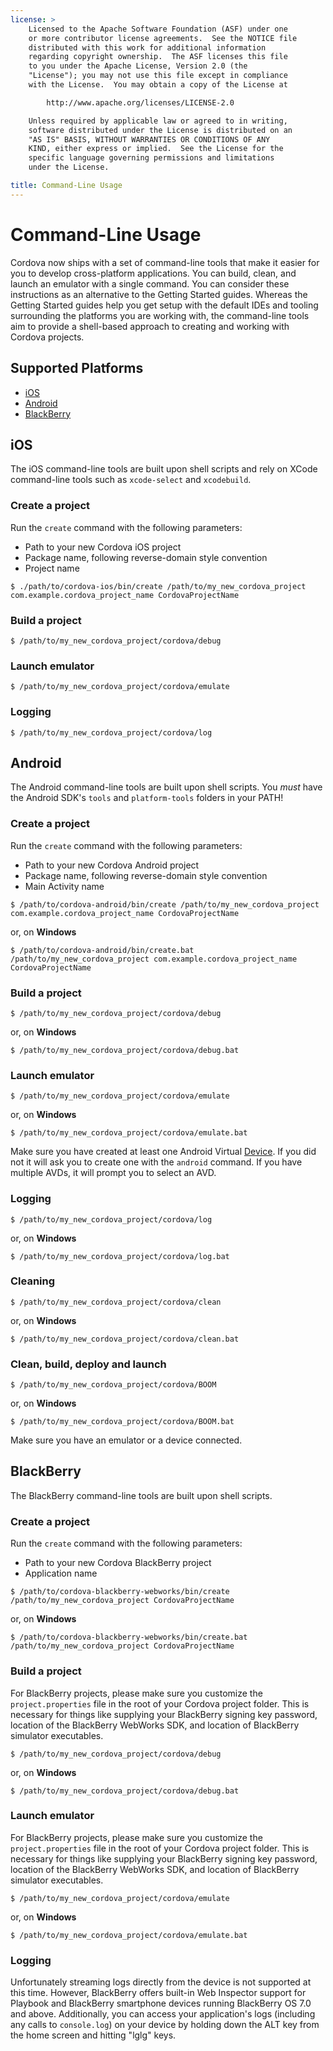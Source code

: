```yaml
---
license: >
    Licensed to the Apache Software Foundation (ASF) under one
    or more contributor license agreements.  See the NOTICE file
    distributed with this work for additional information
    regarding copyright ownership.  The ASF licenses this file
    to you under the Apache License, Version 2.0 (the
    "License"); you may not use this file except in compliance
    with the License.  You may obtain a copy of the License at

        http://www.apache.org/licenses/LICENSE-2.0

    Unless required by applicable law or agreed to in writing,
    software distributed under the License is distributed on an
    "AS IS" BASIS, WITHOUT WARRANTIES OR CONDITIONS OF ANY
    KIND, either express or implied.  See the License for the
    specific language governing permissions and limitations
    under the License.

title: Command-Line Usage
---
```


# Command-Line Usage

Cordova now ships with a set of command-line tools that make it easier
for you to develop cross-platform applications. You can build, clean,
and launch an emulator with a single command. You can consider these
instructions as an alternative to the Getting Started guides. Whereas
the Getting Started guides help you get setup with the default IDEs and
tooling surrounding the platforms you are working with, the command-line
tools aim to provide a shell-based approach to creating and working with
Cordova projects.

## Supported Platforms

* [iOS](#Command-Line%20Usage_ios)
* [Android](#Command-Line%20Usage_android)
* [BlackBerry](#Command-Line%20Usage_blackberry)

## iOS

The iOS command-line tools are built upon shell scripts and rely on
XCode command-line tools such as `xcode-select` and `xcodebuild`.

### Create a project

Run the `create` command with the following parameters:

* Path to your new Cordova iOS project
* Package name, following reverse-domain style convention
* Project name

<!-- -->

    $ ./path/to/cordova-ios/bin/create /path/to/my_new_cordova_project com.example.cordova_project_name CordovaProjectName

### Build a project

    $ /path/to/my_new_cordova_project/cordova/debug

### Launch emulator

    $ /path/to/my_new_cordova_project/cordova/emulate

### Logging

    $ /path/to/my_new_cordova_project/cordova/log


## Android

The Android command-line tools are built upon shell scripts. You _must_
have the Android SDK's `tools` and `platform-tools` folders in your
PATH!

### Create a project

Run the `create` command with the following parameters:

* Path to your new Cordova Android project
* Package name, following reverse-domain style convention
* Main Activity name

<!-- -->

    $ /path/to/cordova-android/bin/create /path/to/my_new_cordova_project com.example.cordova_project_name CordovaProjectName

or, on **Windows**

    $ /path/to/cordova-android/bin/create.bat /path/to/my_new_cordova_project com.example.cordova_project_name CordovaProjectName

### Build a project

    $ /path/to/my_new_cordova_project/cordova/debug

or, on **Windows**

    $ /path/to/my_new_cordova_project/cordova/debug.bat

### Launch emulator

    $ /path/to/my_new_cordova_project/cordova/emulate

or, on **Windows**

    $ /path/to/my_new_cordova_project/cordova/emulate.bat

Make sure you have created at least one Android Virtual [Device](../../cordova/device/device.html). If you did not it will ask you to create one with the `android` command.
If you have multiple AVDs, it will prompt you to select an AVD.

### Logging

    $ /path/to/my_new_cordova_project/cordova/log

or, on **Windows**

    $ /path/to/my_new_cordova_project/cordova/log.bat

### Cleaning

    $ /path/to/my_new_cordova_project/cordova/clean

or, on **Windows**

    $ /path/to/my_new_cordova_project/cordova/clean.bat

### Clean, build, deploy and launch

    $ /path/to/my_new_cordova_project/cordova/BOOM

or, on **Windows**

    $ /path/to/my_new_cordova_project/cordova/BOOM.bat

Make sure you have an emulator or a device connected.


## BlackBerry

The BlackBerry command-line tools are built upon shell scripts.

### Create a project

Run the `create` command with the following parameters:

* Path to your new Cordova BlackBerry project
* Application name

<!-- -->

    $ /path/to/cordova-blackberry-webworks/bin/create /path/to/my_new_cordova_project CordovaProjectName

or, on **Windows**

    $ /path/to/cordova-blackberry-webworks/bin/create.bat /path/to/my_new_cordova_project CordovaProjectName

### Build a project

For BlackBerry projects, please make sure you customize the
`project.properties` file in the root of your Cordova project folder.
This is necessary for things like supplying your BlackBerry signing key
password, location of the BlackBerry WebWorks SDK, and location of
BlackBerry simulator executables.

    $ /path/to/my_new_cordova_project/cordova/debug

or, on **Windows**

    $ /path/to/my_new_cordova_project/cordova/debug.bat

### Launch emulator

For BlackBerry projects, please make sure you customize the
`project.properties` file in the root of your Cordova project folder.
This is necessary for things like supplying your BlackBerry signing key
password, location of the BlackBerry WebWorks SDK, and location of
BlackBerry simulator executables.

    $ /path/to/my_new_cordova_project/cordova/emulate

or, on **Windows**

    $ /path/to/my_new_cordova_project/cordova/emulate.bat

### Logging

Unfortunately streaming logs directly from the device is not
supported at this time. However, BlackBerry offers built-in Web
Inspector support for Playbook and BlackBerry smartphone devices running
BlackBerry OS 7.0 and above. Additionally, you can access your
application's logs (including any calls to `console.log`) on your device
by holding down the ALT key from the home screen and hitting "lglg"
keys.
